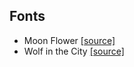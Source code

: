 ## Fonts
- Moon Flower [[source]](http://www.1001freefonts.com/moon_flower.font)
- Wolf in the City [[source]](http://www.1001freefonts.com/wolf_in_the_city.font)
